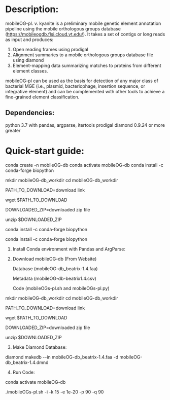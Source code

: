 # Description:

mobileOG-pl. v. kyanite is a preliminary mobile genetic element annotation pipeline using the mobile orthologous groups database (https://mobileogdb.flsi.cloud.vt.edu/). It takes a set of contigs or long reads as input and produces:
1)	Open reading frames using prodigal
2)	Alignment summaries to a mobile orthologous groups database file using diamond
3)	Element-mapping data summarizing matches to proteins from different element classes. 

mobileOG-pl can be used as the basis for detection of any major class of bacterial MGE (i.e., plasmid, bacteriophage, insertion sequence, or integrative element) and can be complemented with other tools to achieve a fine-grained element classification.  

## Dependencies: 

python 3.7 with pandas, argparse, itertools
prodigal 
diamond 0.9.24 or more greater

# Quick-start guide:

conda create -n mobileOG-db
conda activate mobileOG-db
conda install -c conda-forge biopython

mkdir mobileOG-db_workdir
cd mobileOG-db_workdir

PATH_TO_DOWNLOAD=download link

wget $PATH_TO_DOWNLOAD 

DOWNLOADED_ZIP=downloaded zip file

unzip $DOWNLOADED_ZIP

conda install -c conda-forge biopython

conda install -c conda-forge biopython

1. Install Conda environment with Pandas and ArgParse:
2. Download mobileOG-db (From Website)
	
	Database (mobileOG-db_beatrix-1.4.faa)
	
	Metadata (mobileOG-db-beatrix1.4.csv)
	
	Code (mobileOGs-pl.sh and mobileOGs-pl.py)

mkdir mobileOG-db_workdir
cd mobileOG-db_workdir

PATH_TO_DOWNLOAD=download link

wget $PATH_TO_DOWNLOAD 

DOWNLOADED_ZIP=downloaded zip file

unzip $DOWNLOADED_ZIP

3. Make Diamond Database:

diamond makedb --in mobileOG-db_beatrix-1.4.faa -d mobileOG-db_beatrix-1.4.dmnd

4. Run Code:

conda activate mobileOG-db

./mobileOGs-pl.sh -i <contigs> -k 15 -e 1e-20 -p 90 -q 90
